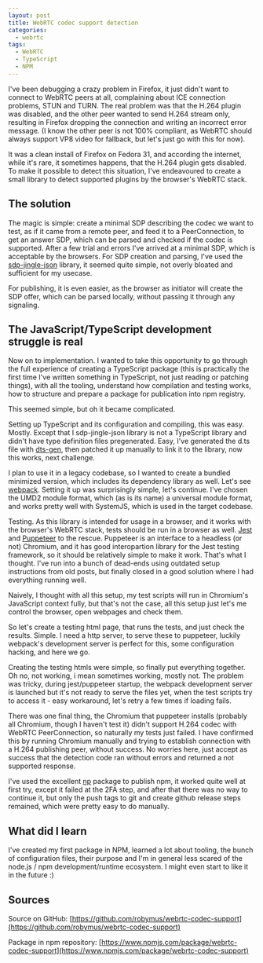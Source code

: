 ```yaml
---
layout: post
title: WebRTC codec support detection
categories:
  - webrtc
tags:
  - WebRTC
  - TypeScript
  - NPM
---
```


I've been debugging a crazy problem in Firefox, it just didn't want to connect to WebRTC peers at all, complaining about ICE connection problems, STUN and TURN. The real problem was that the H.264 plugin was disabled, and the other peer wanted to send H.264 stream only, resulting in Firefox dropping the connection and writing an incorrect error message. (I know the other peer is not 100% compliant, as WebRTC should always support VP8 video for fallback, but let's just go with this for now).

It was a clean install of Firefox on Fedora 31, and according the internet, while it's rare, it sometimes happens, that the H.264 plugin gets disabled. To make it possible to detect this situation, I've endeavoured to create a small library to detect supported plugins by the browser's WebRTC stack.

## The solution

The magic is simple: create a minimal SDP describing the codec we want to test, as if it came from a remote peer, and feed it to a PeerConnection, to get an answer SDP, which can be parsed and checked if the codec is supported. After a few trial and errors I've arrived at a minimal SDP, which is acceptable by the browsers. For SDP creation and parsing, I've used the [sdp-jingle-json](https://github.com/otalk/sdp-jingle-json) library, it seemed quite simple, not overly bloated and sufficient for my usecase.

For publishing, it is even easier, as the browser as initiator will create the SDP offer, which can be parsed locally, without passing it through any signaling.

## The JavaScript/TypeScript development struggle is real

Now on to implementation. I wanted to take this opportunity to go through the full experience of creating a TypeScript package (this is practically the first time I've written something in TypeScript, not just reading or patching things), with all the tooling, understand how compilation and testing works, how to structure and prepare a package for publication into npm registry.

This seemed simple, but oh it became complicated. 

Setting up TypeScript and its configuration and compiling, this was easy. Mostly. Except that I sdp-jingle-json library is not a TypeScript library and didn't have type definition files pregenerated. Easy, I've generated the d.ts file with [dts-gen](https://github.com/Microsoft/dts-gen), then patched it up manually to link it to the library, now this works, next challenge.

I plan to use it in a legacy codebase, so I wanted to create a bundled minimized version, which includes its dependency library as well. Let's see [webpack](https://webpack.js.org/). Setting it up was surprisingly simple, let's continue. I've chosen the UMD2 module format, which (as is its name) a universal module format, and works pretty well with SystemJS, which is used in the target codebase.

Testing. As this library is intended for usage in a browser, and it works with the browser's WebRTC stack, tests should be run in a browser as well. [Jest](https://jestjs.io/) and [Puppeteer](https://pptr.dev/) to the rescue. Puppeteer is an interface to a headless (or not) Chromium, and it has good interopartion library for the Jest testing framework, so it should be relatively simple to make it work. That's what I thought. I've run into a bunch of dead-ends using outdated setup instructions from old posts, but finally closed in a good solution where I had everything running well.

Naively, I thought with all this setup, my test scripts will run in Chromium's JavaScript context fully, but that's not the case, all this setup just let's me control the browser, open webpages and check them.

So let's create a testing html page, that runs the tests, and just check the results. Simple. I need a http server, to serve these to puppeteer, luckily webpack's development server is perfect for this, some configuration hacking, and here we go.

Creating the testing htmls were simple, so finally put everything together. Oh no, not working, i mean sometimes working, mostly not. The problem was tricky, during jest/puppeteer startup, the webpack development server is launched but it's not ready to serve the files yet, when the test scripts try to access it - easy workaround, let's retry a few times if loading fails.

There was one final thing, the Chromium that puppeteer installs (probably all Chromium, though I haven't test it) didn't support H.264 codec with WebRTC PeerConnection, so naturally my tests just failed. I have confirmed this by running Chromium manually and trying to establish connection with a H.264 publishing peer, without success. No worries here, just accept as success that the detection code ran without errors and returned a not supported response.

I've used the excellent [np](https://github.com/sindresorhus/np) package to publish npm, it worked quite well at first try, except it failed at the 2FA step, and after that there was no way to continue it, but only the push tags to git and create github release steps remained, which were pretty easy to do manually.

## What did I learn

I've created my first package in NPM, learned a lot about tooling, the bunch of configuration files, their purpose and I'm in general less scared of the node.js / npm development/runtime ecosystem. I might even start to like it in the future :)

## Sources

Source on GitHub: [https://github.com/robymus/webrtc-codec-support](https://github.com/robymus/webrtc-codec-support)

Package in npm repository: [https://www.npmjs.com/package/webrtc-codec-support](https://www.npmjs.com/package/webrtc-codec-support)